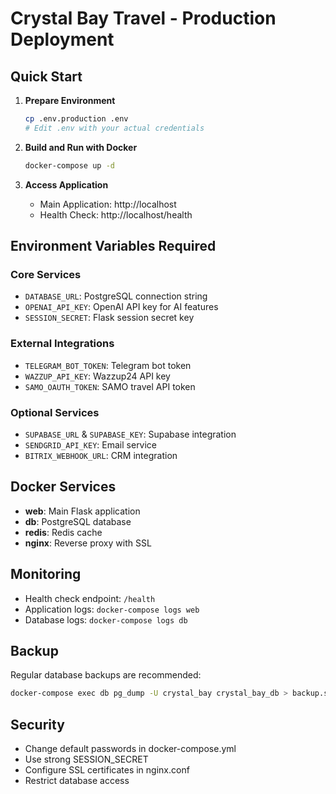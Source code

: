 # Crystal Bay Travel - Production Deployment

## Quick Start

1. **Prepare Environment**
   ```bash
   cp .env.production .env
   # Edit .env with your actual credentials
   ```

2. **Build and Run with Docker**
   ```bash
   docker-compose up -d
   ```

3. **Access Application**
   - Main Application: http://localhost
   - Health Check: http://localhost/health

## Environment Variables Required

### Core Services
- `DATABASE_URL`: PostgreSQL connection string
- `OPENAI_API_KEY`: OpenAI API key for AI features
- `SESSION_SECRET`: Flask session secret key

### External Integrations
- `TELEGRAM_BOT_TOKEN`: Telegram bot token
- `WAZZUP_API_KEY`: Wazzup24 API key
- `SAMO_OAUTH_TOKEN`: SAMO travel API token

### Optional Services
- `SUPABASE_URL` & `SUPABASE_KEY`: Supabase integration
- `SENDGRID_API_KEY`: Email service
- `BITRIX_WEBHOOK_URL`: CRM integration

## Docker Services

- **web**: Main Flask application
- **db**: PostgreSQL database
- **redis**: Redis cache
- **nginx**: Reverse proxy with SSL

## Monitoring

- Health check endpoint: `/health`
- Application logs: `docker-compose logs web`
- Database logs: `docker-compose logs db`

## Backup

Regular database backups are recommended:
```bash
docker-compose exec db pg_dump -U crystal_bay crystal_bay_db > backup.sql
```

## Security

- Change default passwords in docker-compose.yml
- Use strong SESSION_SECRET
- Configure SSL certificates in nginx.conf
- Restrict database access
